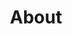 ---
layout: page
title: About
nav: true
nav_order: 1
dropdown: true
children: 
    - title: About me
      permalink: /about-me/
    - title: divider
    - title: My Education
      permalink: /my-education/
    - title: divider
    - title: My Teachers
      permalink: /my-teachers/
    - title: divider
    - title: Research Interests
      permalink: /research-interests/
    - title: divider
    - title: Resume
      permalink: /resume/
---